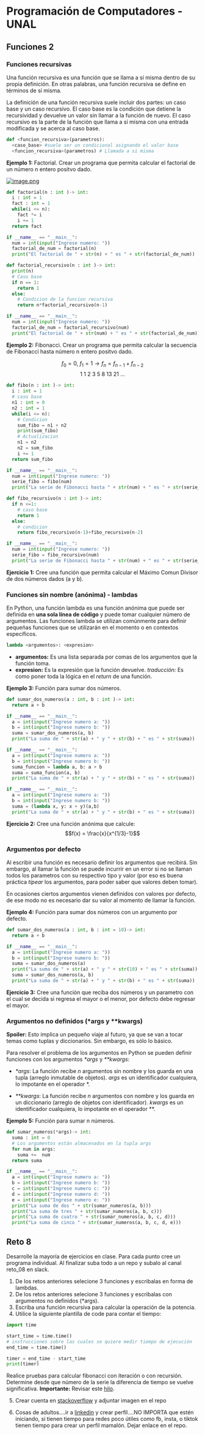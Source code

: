 # Programación de Computadores - UNAL
## Funciones 2

### Funciones recursivas
Una función recursiva es una función que se llama a sí misma dentro de su propia definición. En otras palabras, una función recursiva se define en términos de sí misma.

La definición de una función recursiva suele incluir dos partes: un caso base y un caso recursivo. El caso base es la condición que detiene la recursividad y devuelve un valor sin llamar a la función de nuevo. El caso recursivo es la parte de la función que llama a sí misma con una entrada modificada y se acerca al caso base.

```python
def <funcion_recursiva>(parametros):
  <caso_base> #suele ser un condicional asignando el valor base
  <funcion_recursiva>(parametros) # Llamada a si misma
```
**Ejemplo 1:** Factorial. Crear un programa que permita calcular el factorial de un número n entero positvo dado.

[![image.png](https://i.postimg.cc/kXrkjJkX/image.png)](https://postimg.cc/Yj3n0HrJ)

```python
def factorial(n : int )-> int:
  i : int = 1
  fact : int = 1
  while(i <= n):
    fact *= i
    i += 1
  return fact

if __name__ == "__main__":
  num = int(input("Ingrese numero: "))
  factorial_de_num = factorial(n)
  print("El factorial de " + str(n) + " es " + str(factorial_de_num))
```

```python
def factorial_recursivo(n : int )-> int:
  print(n)
  # Caso base 
  if n == 1: 
    return 1
  else:
    # Condicion de la funcion recursiva
    return n*factorial_recursivo(n-1)

if __name__ == "__main__":
  num = int(input("Ingrese numero: "))
  factorial_de_num = factorial_recursivo(num)
  print("El factorial de " + str(num) + " es " + str(factorial_de_num))
```

**Ejemplo 2:** Fibonacci. Crear un programa que permita calcular la secuencia de Fibonacci hasta número n entero positvo dado.

$$f_0 = 0, \ f_1=1 \longrightarrow f_n= f_{n-1} + f_{n-2}$$
$$ 1 \ 1 \ 2 \ 3 \ 5 \ 8 \ 13 \ 21 \ \dots $$


```python
def fibo(n : int )-> int:
  i : int = 1
  # caso base
  n1 : int = 0
  n2 : int = 1
  while(i <= n):
    # Condicion
    sum_fibo = n1 + n2
    print(sum_fibo)
    # Actualizacion
    n1 = n2
    n2 = sum_fibo
    i += 1
  return sum_fibo

if __name__ == "__main__":
  num = int(input("Ingrese numero: "))
  serie_fibo = fibo(num)
  print("La serie de Fibonacci hasta " + str(num) + " es " + str(serie_fibo))
```


```python
def fibo_recursivo(n : int )-> int:
  if n <=1:
    # caso base
    return 1
  else:
    # condicion
    return fibo_recursivo(n-1)+fibo_recursivo(n-2)  

if __name__ == "__main__":
  num = int(input("Ingrese numero: "))
  serie_fibo = fibo_recursivo(num)
  print("La serie de Fibonacci hasta " + str(num) + " es " + str(serie_fibo))
```

**Ejercicio 1:** Cree una función que permita calcular el Máximo Comun Divisor de dos números dados (a y b).

### Funciones sin  nombre (anónima) - lambdas
En Python, una función lambda es una función anónima que puede ser definida en **una sola línea de código** y puede tomar cualquier número de argumentos. Las funciones lambda se utilizan comúnmente para definir pequeñas funciones que se utilizarán en el momento o en contextos específicos.

```python
lambda <argumentos>: <expresion>
```

+ **argumentos:** Es una lista separada por comas de los argumentos que la función toma. 
+ **expresion:**  Es la expresión que la función devuelve. *traducción:* Es como poner toda la lógica en el *return* de una función.

**Ejemplo 3:** Función para sumar dos números.
```python
def sumar_dos_numeros(a : int, b : int )-> int:
  return a + b

if __name__ == "__main__":
  a = int(input("Ingrese numero a: "))
  b = int(input("Ingrese numero b: "))
  suma = sumar_dos_numeros(a, b)
  print("La suma de " + str(a) + " y " + str(b) + " es " + str(suma))
```

```python
if __name__ == "__main__":
  a = int(input("Ingrese numero a: "))
  b = int(input("Ingrese numero b: "))
  suma_funcion = lambda a, b: a + b
  suma = suma_funcion(a, b)
  print("La suma de " + str(a) + " y " + str(b) + " es " + str(suma))
```

```python
if __name__ == "__main__":
  a = int(input("Ingrese numero a: "))
  b = int(input("Ingrese numero b: "))
  suma = (lambda x, y: x + y)(a,b)
  print("La suma de " + str(a) + " y " + str(b) + " es " + str(suma))
```

**Ejercicio 2:** Cree una función anónima que calcule:
$$f(x) = \frac{x}{x^{1/3}-1}$$

### Argumentos por defecto
Al escribir una función es necesario definir los argumentos que recibirá. Sin embargo, al llamar la función se puede incurrir en un error si no se llaman todos los parametros con su respectivo tipo y valor (por eso es buena práctica *tipear* los argumentos, para poder saber que valores deben tomar). 

En ocasiones ciertos argumentos vienen definidos con valores por defecto, de ese modo no es necesario dar su valor al momento de llamar la función.

**Ejemplo 4:** Función para sumar dos números con un argumento por defecto.
```python
def sumar_dos_numeros(a : int, b : int = 10)-> int:
  return a + b

if __name__ == "__main__":
  a = int(input("Ingrese numero a: "))
  b = int(input("Ingrese numero b: "))
  suma = sumar_dos_numeros(a)
  print("La suma de " + str(a) + " y " + str(10) + " es " + str(suma))
  suma = sumar_dos_numeros(a, b)
  print("La suma de " + str(a) + " y " + str(b) + " es " + str(suma))
```

**Ejercicio 3:** Cree una función que reciba dos números y un parametro con el cual se decida si regresa el mayor o el menor, por defecto debe regresar el mayor.

### Argumentos no definidos (*args y **kwargs)
**Spoiler:** Esto implica un pequeño viaje al futuro, ya que se van a tocar temas como tuplas y diccionarios. Sin embargo, es sólo lo básico.

Para resolver el problema de los argumentos en Python se pueden definir funciones con los argumentos <i>*args</i> y <i>**kwargs</i>:

+ <i>*args</i>: La función recibe *n* argumentos sin nombre y los guarda en una tupla (arreglo inmutable de objetos). *args* es un identificador cualquiera, lo impotante en el operador *.

+ <i>**kwargs</i>: La función recibe *n* argumentos con nombre y los guarda en un diccionario (arreglo de objetos con identificador). *kwargs* es un identificador cualquiera, lo impotante en el operador **.


**Ejemplo 5:** Función para sumar n números.

```python
def sumar_numeros(*args)-> int:
  suma : int = 0
  # Los argumentos están almacenados en la tupla args
  for num in args:
    suma +=  num
  return suma

if __name__ == "__main__":
  a = int(input("Ingrese numero a: "))
  b = int(input("Ingrese numero b: "))
  c = int(input("Ingrese numero c: "))
  d = int(input("Ingrese numero d: "))
  e = int(input("Ingrese numero e: "))
  print("La suma de dos " + str(sumar_numeros(a, b)))
  print("La suma de tres " + str(sumar_numeros(a, b, c)))
  print("La suma de cuatro " + str(sumar_numeros(a, b, c, d)))
  print("La suma de cinco " + str(sumar_numeros(a, b, c, d, e)))
```

## Reto 8
Desarrolle la mayoría de ejercicios en clase. Para cada punto cree un programa individual. Al finalizar suba todo a un repo y subalo al canal reto_08 en slack.

1. De los retos anteriores selecione 3 funciones y escribalas en forma de lambdas.
2. De los retos anteriores selecione 3 funciones y escribalas con argumentos no definidos (*args).
3. Escriba una función recursiva para calcular la operación de la potencia.
4. Utilice la siguiente plantilla de code para contar el tiempo:
```python
import time

start_time = time.time()
# instrucciones sobre las cuales se quiere medir tiempo de ejecución
end_time = time.time()

timer = end_time - start_time
print(timer)
```

Realice pruebas para calcular fibonacci con iteración o con recursión. Determine desde que número de la serie la diferencia de tiempo se vuelve significativa.
**Importante:** Revisar este [hilo](https://stackoverflow.com/questions/8220801/how-to-use-timeit-module).

5. Crear cuenta en [stackoverflow](https://stackoverflow.com/) y adjuntar imagen en el repo

6. Cosas de adultos....ir a [linkedin](https://www.linkedin.com/) y crear perfil....NO IMPORTA que estén iniciando, si tienen tiempo para redes poco útiles como fb, insta, o tiktok tienen tiempo para crear un perfil mamalón. Dejar enlace en el repo.
